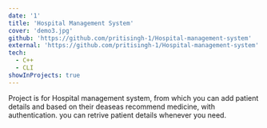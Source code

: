 ```yaml
---
date: '1'
title: 'Hospital Management System'
cover: 'demo3.jpg'
github: 'https://github.com/pritisingh-1/Hospital-management-system'
external: 'https://github.com/pritisingh-1/Hospital-management-system'
tech:
  - C++
  - CLI
showInProjects: true
---
```


Project is for Hospital management system, from which you can add patient details and based on their deaseas recommend medicine,
with authentication. you can retrive patient details whenever you need.
